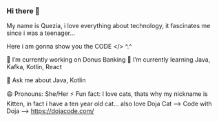 ### Hi there 👋

My name is Quezia, i love everything about technology,
it fascinates me since i was a teenager... 

Here i am gonna show you the CODE </> ^.^

🔭 I’m currently working on Donus Banking
🌱 I’m currently learning Java, Kafka, Kotlin, React

💬 Ask me about Java, Kotlin

😄 Pronouns: She/Her                                                                                                                                                             ⚡ Fun fact: I love cats, thats why my nickname is Kitten, in fact i have a ten year old cat... also love Doja Cat --> Code with Doja --> https://dojacode.com/
<!--
**kitten404/kitten404** is a ✨ _special_ ✨ repository because its `README.md` (this file) appears on your GitHub profile.

Here are some ideas to get you started:

- 🔭 I’m currently working on ...
- 🌱 I’m currently learning ...
- 👯 I’m looking to collaborate on ...
- 🤔 I’m looking for help with ...
- 💬 Ask me about ...
- 📫 How to reach me: ...
- 😄 Pronouns: ...
- ⚡ Fun fact: ...
-->
